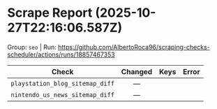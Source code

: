 # Scrape Report (2025-10-27T22:16:06.587Z)

Group: `seo`  |  Run: https://github.com/AlbertoRoca96/scraping-checks-scheduler/actions/runs/18857467353

| Check | Changed | Keys | Error |
|---|:---:|:--|:--|
| `playstation_blog_sitemap_diff` | — |  |  |
| `nintendo_us_news_sitemap_diff` | — |  |  |
